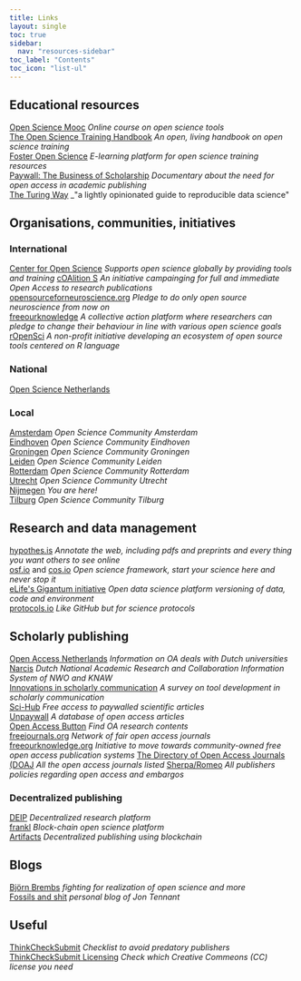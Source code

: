 ```yaml
---
title: Links
layout: single
toc: true
sidebar:
  nav: "resources-sidebar"
toc_label: "Contents"
toc_icon: "list-ul"
---
```


## Educational resources
[Open Science Mooc](https://opensciencemooc.eu/) _Online course on open science tools_  
[The Open Science Training Handbook](https://open-science-training-handbook.gitbook.io/book/) _An open, living handbook on open science training_  
[Foster Open Science](https://www.fosteropenscience.eu/) _E-learning platform for open science training resources_  
[Paywall: The Business of Scholarship](https://paywallthemovie.com/screenings) _Documentary about the need for open access in academic publishing_   
[The Turing Way](https://the-turing-way.netlify.com/introduction/introduction) _"a lightly opinionated guide to reproducible data science"

## Organisations, communities, initiatives

### International
[Center for Open Science](https://cos.io/) _Supports open science globally by providing tools and training_
[cOAlition S](https://www.scienceeurope.org/coalition-s/) _An initiative campainging for full and immediate Open Access to research publications_  
[opensourceforneuroscience.org](https://opensourceforneuroscience.org) _Pledge to do only open source neuroscience from now on_  
[freeourknowledge](https://freeourknowledge.org) _A collective action platform where researchers can pledge to change their behaviour in line with various open science goals_  
[rOpenSci](https://ropensci.org/) _A non-profit initiative developing an ecosystem of open source tools centered on R language_  

### National
[Open Science Netherlands](https://www.openscience.nl/)

### Local
[Amsterdam](https://openscience-amsterdam.com/) _Open Science Community Amsterdam_  
[Eindhoven](https://osceindhoven.github.io/) _Open Science Community Eindhoven_  
[Groningen](https://openscience-groningen.nl/oscg/) _Open Science Community Groningen_  
[Leiden](https://www.universiteitleiden.nl/open-science-community-leiden) _Open Science Community Leiden_  
[Rotterdam](https://www.openscience-rotterdam.com/home/) _Open Science Community Rotterdam_  
[Utrecht](https://openscience-utrecht.com/) _Open Science Community Utrecht_  
[Nijmegen](https://openscience-nijmegen.nl) _You are here!_  
[Tilburg](https://www.tilburguniversity.edu/research/open-science-community) _Open Science Community Tilburg_   


## Research and data management
[hypothes.is](https://hypothes.is) _Annotate the web, including pdfs and preprints and every thing you
 want others to see online_  
[osf.io](https://osf.io) and [cos.io](https://cos.io) _Open science framework, start your science here
and never stop it_  
[eLife's Gigantum initiative](https://elifesciences.org/labs/bdbeac92/gigantum-a-simple-way-to-create-and-share-reproducible-data-science-and-research) _Open data science platform versioning of data, code and environment_  
[protocols.io](https://www.protocols.io/) _Like GitHub but for science protocols_

## Scholarly publishing
[Open Access Netherlands](http://openaccess.nl/en) _Information on OA deals with Dutch universities_  
[Narcis](https://www.narcis.org/) _Dutch National Academic Research and Collaboration Information System of NWO and KNAW_  
[Innovations in scholarly communication](https://101innovations.wordpress.com/) _A survey on tool development in scholarly communication_  
[Sci-Hub](http://sci-hub.tw) _Free access to paywalled scientific articles_  
[Unpaywall](http://unpaywall.org/) _A database of open access articles_  
[Open Access Button](https://openaccessbutton.org/) _Find OA research contents_  
[freejournals.org](https://freejournals.org/) _Network of fair open access journals_  
[freeourknowledge.org](https://freeourknowledge.org/) _Initiative to move towards community-owned free open access publication systems_
[The Directory of Open Access Journals (DOAJ](https://doaj.org/) _All the open access journals listed_
[Sherpa/Romeo](https://www.sherpa.ac.uk/romeo) _All publishers policies regarding open access and embargos_  

### Decentralized publishing
[DEIP](https://deip.world) _Decentralized research platform_  
[frankl](https://frankl.io) _Block-chain open science platform_  
[Artifacts](https://artifacts.ai) _Decentralized publishing using blockchain_  

## Blogs
[Björn Brembs](http://bjoern.brembs.net/)
_fighting for realization of open science and more_  
[Fossils and shit](http://fossilsandshit.com/) _personal blog of Jon Tennant_

## Useful
[ThinkCheckSubmit](http://thinkchecksubmit.org/) _Checklist to avoid predatory publishers_
[ThinkCheckSubmit Licensing](http://tinyurl.com/licensingcc) _Check which Creative Commeons (CC) license you need_
